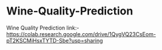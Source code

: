 # Wine-Quality-Prediction
Wine Quality Prediction link:- https://colab.research.google.com/drive/1QygVQ23CsEom-pT2KSCMiHsxTYTD-Sbe?usp=sharing
